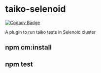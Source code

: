 # taiko-selenoid

[![Codacy Badge](https://app.codacy.com/project/badge/Grade/9c4d4065b26f463da165afe7efca1f4e)](https://www.codacy.com?utm_source=github.com&amp;utm_medium=referral&amp;utm_content=saikrishna321/taiko-selenoid&amp;utm_campaign=Badge_Grade) 


A plugin to run taiko tests in Selenoid cluster

## npm cm:install

## npm test
